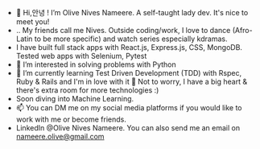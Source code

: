 - 👋 Hi,안녕 ! I’m Olive Nives Nameere. A self-taught lady dev. It's nice to meet you!
- .. My friends call me Nives. Outside coding/work, I love to dance (Afro-Latin to be more specific) and watch series especially kdramas.
- I have built full stack apps with React.js, Express.js, CSS, MongoDB. Tested web apps with Selenium, Pytest
- 👀 I’m interested in solving problems with Python
- 🌱 I’m currently learning Test Driven Development (TDD) with Rspec, Ruby & Rails and I'm in love with it 💞️ Not to worry, I have a big heart & there's extra room for more technologies :)
- Soon diving into Machine Learning.
- 📫 You can DM me on my social media platforms if you would like to work with me or become friends.
- LinkedIn @Olive Nives Nameere. You can also send me an email on nameere.olive@gmail.com

<!---
onives/onives is a ✨ special ✨ repository because its `README.md` (this file) appears on your GitHub profile.
You can click the Preview link to take a look at your changes.
--->
